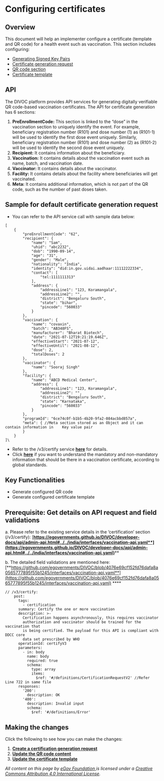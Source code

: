 # Configuring certificates

## Overview

This document will help an implementer configure a certificate (template and QR code) for a health event such as vaccination. This section includes configuring:

* [Generating Signed Key Pairs](../generating-signed-key-pairs.md)
* [Certificate generation request](step-1-create-a-certification-generation-request.md)&#x20;
* [QR code section](step-2-configure-the-qr-code-content.md)&#x20;
* [Certificate template](step-3-configure-the-certificate-template.md)

## API&#x20;

The DIVOC platform provides API services for generating digitally verifiable QR code-based vaccination certificates. The API for certificate generation has 6 sections:

1. **PreEnrollmentCode:** This section is linked to the “dose” in the vaccination section to uniquely identify the event. For example, beneficiary registration number (R101) and dose number (1) as (R101-1) will be used to identify the first dose event uniquely. Similarly, beneficiary registration number (R101) and dose number (2) as (R101-2) will be used to identify the second dose event uniquely.
2. **Recipient:** It contains information about the beneficiary.
3. **Vaccination:** It contains details about the vaccination event such as name, batch, and vaccination date.
4. **Vaccinator:** It contains details about the vaccinator.
5. **Facility:** It contains details about the facility where beneficiaries will get vaccinated.
6. **Meta:** It contains additional information, which is not part of the QR code, such as the number of past doses taken.&#x20;

## Sample for default certificate generation request

* You can refer to the API service call with sample data below:

```
[
    {
        "preEnrollmentCode": "62",
        "recipient": {
            "name": "Sam",
            "uhid": "abc2232",
            "dob": "1990-09-14",
            "age": "31",
            "gender": "Male",
            "nationality": "India",
            "identity": "did:in.gov.uidai.aadhaar:11112222334",
            "contact": [
                "tel:1111111313"
            ],
            "address": {
                "addressLine1": "123, Koramangala",
                "addressLine2": "",
                "district": "Bengaluru South",
                "state": "bihar",
                "pincode": "560033"
            }
        },
        "vaccination": {
            "name": "covaxin",
            "batch": "AB348FS",
            "manufacturer": "Bharat Biotech",
            "date": "2021-07-12T19:21:19.646Z",
            "effectiveStart": "2021-07-12",
            "effectiveUntil": "2021-08-12",
            "dose": 2,
            "totalDoses": 2
        },
        "vaccinator": {
            "name": "Sooraj Singh"
        },
        "facility": {
            "name": "ABCD Medical Center",
            "address": {
                "addressLine1": "123, Koramangala",
                "addressLine2": "",
                "district": "Bengaluru South",
                "state": "Karnataka",
                "pincode": "560033"
            }
        },
        "programId": "6ce74c0f-b1b5-4b20-9fa2-084acbbd857a",
        "meta": { //Meta section stored as an Object and it can contain information in    Key value pair
        }
    }
]\
```

* Refer to the /v3/certify service [**here**](https://raw.githubusercontent.com/egovernments/DIVOC/india/interfaces/vaccination-api.yaml) for details.&#x20;
* Click [**here**](../../../divocs-verifiable-certificate-features/what-information-goes-into-a-qr-code.md) if you want to understand the mandatory and non-mandatory information that should be there in a vaccination certificate, according to global standards.

## Key Functionalities&#x20;

* Generate configured QR code&#x20;
* Generate configured certificate template

## Prerequisite: Get details on API request and field validations

a. Please refer to the existing service details in the ‘certification’ section (/v3/certify): [**https://egovernments.github.io/DIVOC/developer-docs/api/admin-api.html#../../india/interfaces/vaccination-api.yaml**](https://egovernments.github.io/DIVOC/developer-docs/api/admin-api.html#../../india/interfaces/vaccination-api.yaml)****

b. The detailed field validations are mentioned here: [**https://github.com/egovernments/DIVOC/blob/4076e69cf152fd76dafa8a0565777895f55b1245/interfaces/vaccination-api.yaml**](https://github.com/egovernments/DIVOC/blob/4076e69cf152fd76dafa8a0565777895f55b1245/interfaces/vaccination-api.yaml) ****&#x20;

```
// /v3/certify:
    post:
      tags:
        - certification
      summary: Certify the one or more vaccination
      description: >-
        Certification happens asynchronously, this requires vaccinator
        authorization and vaccinator should be trained for the vaccination that
        is being certified. The payload for this API is compliant with DDCC core
        data set prescribed by WHO
      operationId: certifyV3
      parameters:
        - in: body
          name: body
          required: true
          schema:
            type: array
            items:
              $ref: '#/definitions/CertificationRequestV2' //Refer Line 722 in same file 
      responses:
        '200':
          description: OK
        '400':
          description: Invalid input
          schema:
            $ref: '#/definitions/Error'
```

## Making the changes

Click the following to see how you can make the changes:

1. ****[**Create a certification generation request**](step-1-create-a-certification-generation-request.md)****
2. ****[**Update the QR code content**](step-2-configure-the-qr-code-content.md)****
3. ****[**Update the certificate template**](step-3-configure-the-certificate-template.md)****



_All content on this page by_ [_eGov Foundation_ ](https://egov.org.in/)_is licensed under a_ [_Creative Commons Attribution 4.0 International License_](http://creativecommons.org/licenses/by/4.0/)_._

